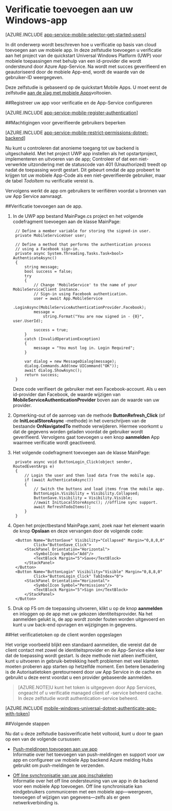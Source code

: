 <properties
    pageTitle="Verificatie toevoegen aan uw app Universal Windows Platform (UWP) | Azure mobiele Apps"
    description="Informatie over het gebruik van mobiele Apps in Azure App-Service voor het verifiëren van gebruikers van uw app in Universal Windows Platform (UWP) met behulp van een groot aantal identiteitsaanbieders van, met inbegrip van: AAD, Google, Facebook, Twitter en Microsoft."
    services="app-service\mobile"
    documentationCenter="windows"
    authors="adrianhall"
    manager="erikre"
    editor=""/>

<tags
    ms.service="app-service-mobile"
    ms.workload="mobile"
    ms.tgt_pltfrm="mobile-windows"
    ms.devlang="dotnet"
    ms.topic="article"
    ms.date="10/01/2016"
    ms.author="adrianha"/>

# <a name="add-authentication-to-your-windows-app"></a>Verificatie toevoegen aan uw Windows-app

[AZURE.INCLUDE [app-service-mobile-selector-get-started-users](../../includes/app-service-mobile-selector-get-started-users.md)]

In dit onderwerp wordt beschreven hoe u verificatie op basis van cloud toevoegen aan uw mobiele app. In deze zelfstudie toevoegen u verificatie aan het project van de quickstart Universal Windows Platform (UWP) voor mobiele toepassingen met behulp van een id-provider die wordt ondersteund door Azure App-Service. Na wordt met succes geverifieerd en geautoriseerd door de mobiele App-end, wordt de waarde van de gebruiker-ID weergegeven.

Deze zelfstudie is gebaseerd op de quickstart Mobile Apps. U moet eerst de zelfstudie [aan de slag met mobiele Apps](app-service-mobile-windows-store-dotnet-get-started.md)voltooien.

##<a name="register"></a>Registreer uw app voor verificatie en de App-Service configureren

[AZURE.INCLUDE [app-service-mobile-register-authentication](../../includes/app-service-mobile-register-authentication.md)]

##<a name="permissions"></a>Machtigingen voor geverifieerde gebruikers beperken

[AZURE.INCLUDE [app-service-mobile-restrict-permissions-dotnet-backend](../../includes/app-service-mobile-restrict-permissions-dotnet-backend.md)]

Nu kunt u controleren dat anonieme toegang tot uw backend is uitgeschakeld. Met het project UWP app instellen als het opstartproject, implementeren en uitvoeren van de app; Controleer of dat een niet-verwerkte uitzondering met de statuscode van 401 (Unauthorized) treedt op nadat de toepassing wordt gestart. Dit gebeurt omdat de app probeert te krijgen tot uw mobiele App-Code als een niet-geverifieerde gebruiker, maar de tabel *TodoItem* nu verificatie vereist is.

Vervolgens werkt de app om gebruikers te verifiëren voordat u bronnen van uw App Service aanvraagt.

##<a name="add-authentication"></a>Verificatie toevoegen aan de app.

1. In de UWP app bestand MainPage.cs project en het volgende codefragment toevoegen aan de klasse MainPage:
    
        // Define a member variable for storing the signed-in user. 
        private MobileServiceUser user;

        // Define a method that performs the authentication process
        // using a Facebook sign-in. 
        private async System.Threading.Tasks.Task<bool> AuthenticateAsync()
        {
            string message;
            bool success = false;
            try
            {
                // Change 'MobileService' to the name of your MobileServiceClient instance.
                // Sign-in using Facebook authentication.
                user = await App.MobileService
                    .LoginAsync(MobileServiceAuthenticationProvider.Facebook);
                message =
                    string.Format("You are now signed in - {0}", user.UserId);

                success = true;
            }
            catch (InvalidOperationException)
            {
                message = "You must log in. Login Required";
            }

            var dialog = new MessageDialog(message);
            dialog.Commands.Add(new UICommand("OK"));
            await dialog.ShowAsync();
            return success;
        }

    Deze code verifieert de gebruiker met een Facebook-account. Als u een id-provider dan Facebook, de waarde wijzigen van **MobileServiceAuthenticationProvider** boven aan de waarde van uw provider.

3. Opmerking-out of de aanroep van de methode **ButtonRefresh_Click** (of de **InitLocalStoreAsync** -methode) in het overschrijven van de bestaande **OnNavigatedTo** methode verwijderen. Hiermee voorkomt u dat de gegevens worden geladen voordat de gebruiker wordt geverifieerd. Vervolgens gaat toevoegen u een knop **aanmelden** App waarmee verificatie wordt geactiveerd.

4. Het volgende codefragment toevoegen aan de klasse MainPage:

        private async void ButtonLogin_Click(object sender, RoutedEventArgs e)
        {
            // Login the user and then load data from the mobile app.
            if (await AuthenticateAsync())
            {
                // Switch the buttons and load items from the mobile app.
                ButtonLogin.Visibility = Visibility.Collapsed;
                ButtonSave.Visibility = Visibility.Visible;
                //await InitLocalStoreAsync(); //offline sync support.
                await RefreshTodoItems();
            }
        }
        
5. Open het projectbestand MainPage.xaml, zoek naar het element waarin de knop **Opslaan** en deze vervangen door de volgende code:

        <Button Name="ButtonSave" Visibility="Collapsed" Margin="0,8,8,0" 
                Click="ButtonSave_Click">
            <StackPanel Orientation="Horizontal">
                <SymbolIcon Symbol="Add"/>
                <TextBlock Margin="5">Save</TextBlock>
            </StackPanel>
        </Button>
        <Button Name="ButtonLogin" Visibility="Visible" Margin="0,8,8,0" 
                Click="ButtonLogin_Click" TabIndex="0">
            <StackPanel Orientation="Horizontal">
                <SymbolIcon Symbol="Permissions"/>
                <TextBlock Margin="5">Sign in</TextBlock> 
            </StackPanel>
        </Button>

9. Druk op F5 om de toepassing uitvoeren, klikt u op de knop **aanmelden** en inloggen op de app met uw gekozen identiteitsprovider. Na het aanmelden gelukt is, de app wordt zonder fouten worden uitgevoerd en kunt u uw back-end opvragen en wijzigingen in gegevens.


##<a name="tokens"></a>Het verificatietoken op de client worden opgeslagen

Het vorige voorbeeld blijkt een standaard aanmelden, die vereist dat de client contact met zowel de identiteitsprovider en de App-Service elke keer dat de toepassing wordt gestart. Is deze methode niet alleen inefficiënt, kunt u uitvoeren in gebruik-betrekking heeft problemen met veel klanten moeten proberen app starten op hetzelfde moment. Een betere benadering is de Autorisatietoken geretourneerd door uw App Service in de cache en gebruikt u deze eerst voordat u een provider gebaseerde aanmelden.

>[AZURE.NOTE]U kunt het token is uitgegeven door App Services, ongeacht of u verificatie managed client of -service beheerd cache. In deze zelfstudie wordt authentication-service beheerd.

[AZURE.INCLUDE [mobile-windows-universal-dotnet-authenticate-app-with-token](../../includes/mobile-windows-universal-dotnet-authenticate-app-with-token.md)]

##<a name="next-steps"></a>Volgende stappen

Nu dat u deze zelfstudie basisverificatie hebt voltooid, kunt u door te gaan op een van de volgende cursussen:

+ [Push-meldingen toevoegen aan uw app](app-service-mobile-windows-store-dotnet-get-started-push.md)  
  Informatie over het toevoegen van push-meldingen en support voor uw app en configureer uw mobiele App backend Azure melding Hubs gebruikt om push-meldingen te verzenden.

+ [Off line synchronisatie van uw app inschakelen](app-service-mobile-windows-store-dotnet-get-started-offline-data.md)  
  Informatie over het off line ondersteuning van uw app in de backend voor een mobiele App toevoegen. Off line synchronisatie kan eindgebruikers communiceren met een mobiele app&mdash;weergeven, toevoegen of wijzigen van gegevens&mdash;zelfs als er geen netwerkverbinding is.


<!-- URLs. -->
[Get started with your mobile app]: app-service-mobile-windows-store-dotnet-get-started.md

